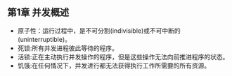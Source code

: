 ## 第1章 并发概述
- 原子性：运行过程中，是不可分割(indivisible)或不可中断的(uninterruptible)。
- 死锁:所有并发进程彼此等待的程序。
- 活锁:正在主动执行并发操作的程序，但是这些操作无法向前推进程序的状态。
- 饥饿:在任何情况下，并发进行都无法获得执行工作所需要的所有资源。
